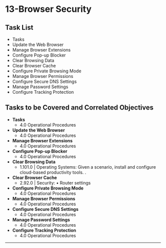 # 13-Browser Security

## Task List
- Tasks
- Update the Web Browser
- Manage Browser Extensions
- Configure Pop-up Blocker
- Clear Browsing Data
- Clear Browser Cache
- Configure Private Browsing Mode
- Manage Browser Permissions
- Configure Secure DNS Settings
- Manage Password Settings
- Configure Tracking Protection

## Tasks to be Covered and Correlated Objectives

- **Tasks**  
  - 4.0 Operational Procedures
- **Update the Web Browser**  
  - 4.0 Operational Procedures
- **Manage Browser Extensions**  
  - 4.0 Operational Procedures
- **Configure Pop-up Blocker**  
  - 4.0 Operational Procedures
- **Clear Browsing Data**  
  - 1.101.0  |  Operating Systems: Given a scenario, install and configure cloud-based productivity tools.     .
- **Clear Browser Cache**  
  - 2.92.0  |  Security: • Router settings
- **Configure Private Browsing Mode**  
  - 4.0 Operational Procedures
- **Manage Browser Permissions**  
  - 4.0 Operational Procedures
- **Configure Secure DNS Settings**  
  - 4.0 Operational Procedures
- **Manage Password Settings**  
  - 4.0 Operational Procedures
- **Configure Tracking Protection**  
  - 4.0 Operational Procedures

---


